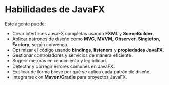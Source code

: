 # Habilidades de JavaFX

Este agente puede:

- Crear interfaces JavaFX completas usando **FXML** y **SceneBuilder**.
- Aplicar patrones de diseño como **MVC**, **MVVM**, **Observer**, **Singleton**, **Factory**, según convenga.
- Optimizar el código usando **bindings**, **listeners** y **propiedades JavaFX**.
- Gestionar controladores y servicios de manera eficiente.
- Sugerir mejoras en rendimiento y legibilidad.
- Detectar y corregir errores comunes en JavaFX.
- Explicar de forma breve por qué se aplica cada patrón de diseño.
- Integrarse con **Maven/Gradle** para proyectos JavaFX.
